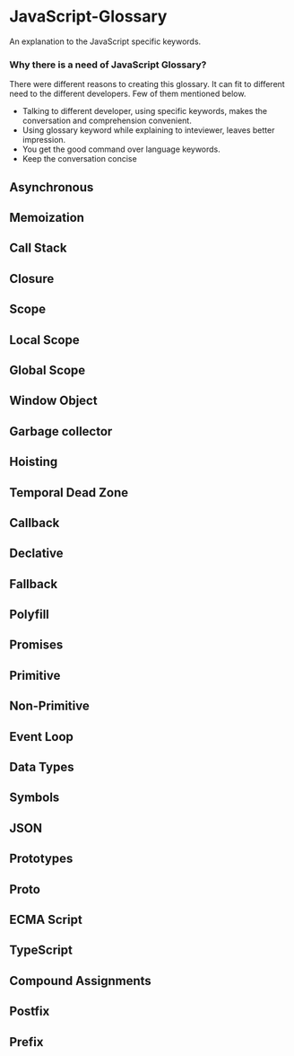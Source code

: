 # JavaScript-Glossary
An explanation to the JavaScript specific keywords. 


### Why there is a need of JavaScript Glossary? 
There were different reasons to creating this glossary. It can fit to different need to the different developers. Few of them mentioned below. 
- Talking to different developer, using specific keywords, makes the conversation and comprehension convenient. 
- Using glossary keyword while explaining to inteviewer, leaves better impression. 
- You get the good command over language keywords. 
- Keep the conversation concise 




## Asynchronous

## Memoization 

## Call Stack

## Closure

## Scope

## Local Scope

## Global Scope

## Window Object

## Garbage collector

## Hoisting

## Temporal Dead Zone

## Callback 

## Declative 

## Fallback

## Polyfill 

## Promises

## Primitive 

## Non-Primitive

## Event Loop 

## Data Types

## Symbols 

## JSON

## Prototypes

## Proto

## ECMA Script 

## TypeScript 

## Compound Assignments 

## Postfix 

## Prefix 





